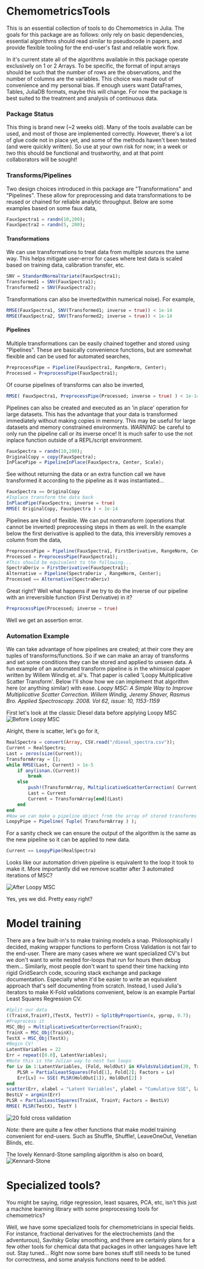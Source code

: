 # ChemometricsTools
This is an essential collection of tools to do Chemometrics in Julia. The goals for this package are as follows: only rely on basic dependencies, essential algorithms should read similar to pseudocode in papers, and provide flexible tooling for the end-user's fast and reliable work flow.

In it's current state all of the algorithms available in this package operate exclusively on 1 or 2 Arrays. To be specific, the format of input arrays should be such that the number of rows are the observations, and the number of columns are the variables. This choice was made out of convenience and my personal bias. If enough users want DataFrames, Tables, JuliaDB formats, maybe this will change. For now the package is best suited to the treatment and analysis of continuous data.

### Package Status
This thing is brand new (~2 weeks old). Many of the tools available can be used, and most of those are implemented correctly. However, there's a lot of glue code not in place yet, and some of the methods haven't been tested (and were quickly written). So use at your own risk for now; in a week or two this should be functional and trustworthy, and at that point collaborators will be sought!

### Transforms/Pipelines
Two design choices introduced in this package are "Transformations" and "Pipelines". These allow for preprocessing and data transformations to be reused or chained for reliable analytic throughput. Below are some examples based on some faux data,
```julia
FauxSpectra1 = randn(10,200);
FauxSpectra2 = randn(5, 200);
```
#### Transformations
We can use transformations to treat data from multiple sources the same way. This helps mitigate user-error for cases where test data is scaled based on training data, calibration transfer, etc.

```julia
SNV = StandardNormalVariate(FauxSpectra1);
Transformed1 = SNV(FauxSpectra1);
Transformed2 = SNV(FauxSpectra2);
```
Transformations can also be inverted(within numerical noise). For example,
```julia
RMSE(FauxSpectra1, SNV(Transformed1; inverse = true)) < 1e-14
RMSE(FauxSpectra2, SNV(Transformed2; inverse = true)) < 1e-14
```
#### Pipelines
Multiple transformations can be easily chained together and stored using "Pipelines". These are basically convenience functions, but are somewhat flexible and can be used for automated searches,
```julia
PreprocessPipe = Pipeline(FauxSpectra1, RangeNorm, Center);
Processed = PreprocessPipe(FauxSpectra1);
```
Of course pipelines of transforms can also be inverted,
```julia
RMSE( FauxSpectra1, PreprocessPipe(Processed; inverse = true) ) < 1e-14
```
Pipelines can also be created and executed as an 'in place' operation for large datasets. This has the advantage that your data is transformed immediately without making copies in memory. This may be useful for large datasets and memory constrained environments.
*WARNING:* be careful to only run the pipeline call or its inverse once! It is much safer to use the not inplace function outside of a REPL/script environment.

```julia
FauxSpectra = randn(10,200);
OriginalCopy = copy(FauxSpectra);
InPlacePipe = PipelineInPlace(FauxSpectra, Center, Scale);
```
See without returning the data or an extra function call we have transformed it according to the pipeline as it was instantiated...
```julia
FauxSpectra == OriginalCopy
#Inplace transform the data back
InPlacePipe(FauxSpectra; inverse = true)
RMSE( OriginalCopy, FauxSpectra ) < 1e-14
```
Pipelines are kind of flexible. We can put nontransform (operations that cannot be inverted) preprocessing steps in them as well. In the example below the first derivative is applied to the data, this irreversibly removes a column from the data,
```julia
PreprocessPipe = Pipeline(FauxSpectra1, FirstDerivative, RangeNorm, Center);
Processed = PreprocessPipe(FauxSpectra1);
#This should be equivalent to the following...
SpectraDeriv = FirstDerivative(FauxSpectra1);
Alternative = Pipeline(SpectraDeriv , RangeNorm, Center);
Processed == Alternative(SpectraDeriv)
```
Great right? Well what happens if we try to do the inverse of our pipeline with an irreversible function (First Derivative) in it?
```julia
PreprocessPipe(Processed; inverse = true)
```
Well we get an assertion error.

### Automation Example
We can take advantage of how pipelines are created; at their core they are tuples of transforms/functions. So if we can make an array of transforms and set some conditions they can be stored and applied to unseen data. A fun example of an automated transform pipeline is in the whimsical paper written by Willem Windig et. al's. That paper is called 'Loopy Multiplicative Scatter Transform'. Below I'll show how we can implement that algorithm here (or anything similar) with ease.
*Loopy MSC: A Simple Way to Improve Multiplicative Scatter Correction. Willem Windig, Jeremy Shaver, Rasmus Bro. Applied Spectroscopy. 2008. Vol 62, issue: 10, 1153-1159*

First let's look at the classic Diesel data before applying Loopy MSC
![Before Loopy MSC](/images/Raw.png)

Alright, there is scatter, let's go for it,
```julia
RealSpectra = convert(Array, CSV.read("/diesel_spectra.csv"));
Current = RealSpectra;
Last = zeros(size(Current));
TransformArray = [];
while RMSE(Last, Current) > 1e-5
    if any(isnan.(Current))
        break
    else
        push!(TransformArray, MultiplicativeScatterCorrection( Current ) )
        Last = Current
        Current = TransformArray[end](Last)
    end
end
#Now we can make a pipeline object from the array of stored transforms
LoopyPipe = Pipeline( Tuple( TransformArray ) );
```
For a sanity check we can ensure the output of the algorithm  is the same as the new pipeline so it can be applied to new data.
```julia
Current == LoopyPipe(RealSpectra)
```
Looks like our automation driven pipeline is equivalent to the loop it took to make it. More importantly did we remove scatter after 3 automated iterations of MSC?

![After Loopy MSC](/images/Loopy.png)

Yes, yes we did. Pretty easy right?

# Model training
There are a few built-in's to make training models a snap. Philosophically I decided, making wrapper functions to perform Cross Validation is not fair to the end-user. There are many cases where we want specialized CV's but we don't want to write nested for-loops that run for hours then debug them... Similarly, most people don't want to spend their time hacking into rigid GridSearch code, scouring stack exchange and package documentation. Especially when it'd be easier to write an equivalent approach that's self documenting from scratch. Instead, I used Julia's iterators to make K-Fold validations convenient, below is an example Partial Least Squares Regression CV.

```julia
#Split our data
((TrainX,TrainY),(TestX, TestY)) = SplitByProportion(x, yprop, 0.7);
#Preprocess it
MSC_Obj = MultiplicativeScatterCorrection(TrainX);
TrainX = MSC_Obj(TrainX);
TestX = MSC_Obj(TestX);
#Begin CV!
LatentVariables = 22
Err = repeat([0.0], LatentVariables);
#Note this is the Julian way to nest two loops
for Lv in 1:LatentVariables, (Fold, HoldOut) in KFoldsValidation(20, TrainX, TrainY)
    PLSR = PartialLeastSquares(Fold[1], Fold[2]; Factors = Lv)
    Err[Lv] += SSE( PLSR(HoldOut[1]), HoldOut[2] )
end
scatter(Err, xlabel = "Latent Variables", ylabel = "Cumulative SSE", labels = ["Error"])
BestLV = argmin(Err)
PLSR = PartialLeastSquares(TrainX, TrainY; Factors = BestLV)
RMSE( PLSR(TestX), TestY )
```
![20 fold cross validation](/images/CV.png)

*Note:* there are quite a few other functions that make model training convenient for end-users. Such as Shuffle, Shuffle!, LeaveOneOut, Venetian Blinds, etc.

The lovely Kennard-Stone sampling algorithm is also on board,
![Kennard-Stone](/images/KS.png)

# Specialized tools?
You might be saying, ridge regression, least squares, PCA, etc, isn't this just a machine learning library with some preprocessing tools for chemometrics?

Well, we have some specialized tools for chemometricians in special fields. For instance, fractional derivatives for the electrochemists (and the adventurous), Savitsky Golay smoothing, and there are certainly plans for a few other tools for chemical data that packages in other languages have left out. Stay tuned... Right now some bare bones stuff still needs to be tuned for correctness, and some analysis functions need to be added.
